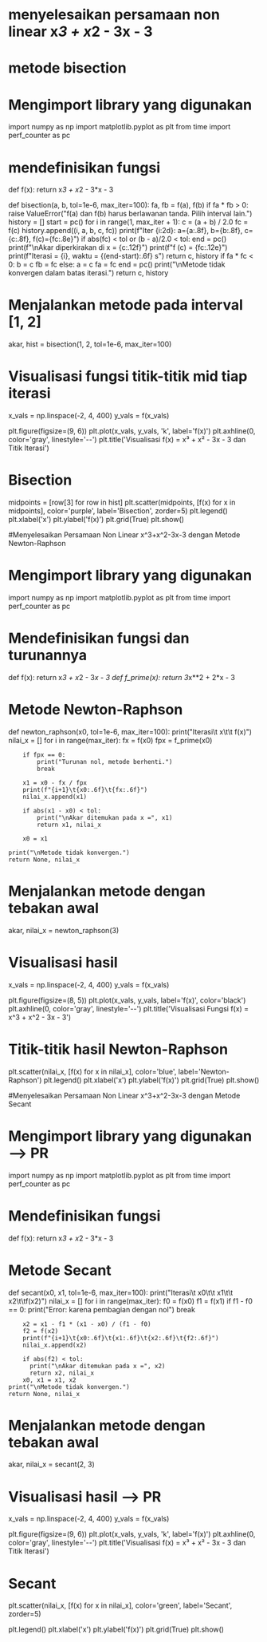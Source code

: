 # menyelesaikan persamaan non linear x*3 + x*2 - 3x - 3
# metode bisection
#  Mengimport library yang digunakan 
import numpy as np
import matplotlib.pyplot as plt
from time import perf_counter as pc

# mendefinisikan fungsi

def f(x):
  return x*3 + x*2 - 3*x - 3

def bisection(a, b, tol=1e-6, max_iter=100):
  fa, fb = f(a), f(b)
  if fa * fb > 0:
    raise ValueError("f(a) dan f(b) harus berlawanan tanda. Pilih interval lain.")
  history = []
  start = pc()
  for i in range(1, max_iter + 1):
    c = (a + b) / 2.0
    fc = f(c)
    history.append((i, a, b, c, fc))
    print(f"Iter {i:2d}: a={a:.8f}, b={b:.8f}, c={c:.8f}, f(c)={fc:.8e}")
    if abs(fc) < tol or (b - a)/2.0 < tol:
      end = pc()
      print(f"\nAkar diperkirakan di x = {c:.12f}")
      print(f"f (c) = {fc:.12e}")
      print(f"Iterasi = {i}, waktu = {(end-start):.6f} s")
      return c, history
    if fa * fc < 0:
      b = c
      fb = fc
    else:
      a = c
      fa = fc
  end = pc()
  print("\nMetode tidak konvergen dalam batas iterasi.")
  return c, history

# Menjalankan metode pada interval [1, 2]
akar, hist = bisection(1, 2, tol=1e-6, max_iter=100)

# Visualisasi fungsi titik-titik mid tiap iterasi
x_vals = np.linspace(-2, 4, 400)
y_vals = f(x_vals)

plt.figure(figsize=(9, 6))
plt.plot(x_vals, y_vals, 'k', label='f(x)')
plt.axhline(0, color='gray', linestyle='--')
plt.title('Visualisasi f(x) = x³ + x² - 3x - 3 dan Titik Iterasi')

# Bisection
midpoints = [row[3] for row in hist]
plt.scatter(midpoints, [f(x) for x in midpoints], color='purple', label='Bisection', zorder=5)
plt.legend()
plt.xlabel('x')
plt.ylabel('f(x)')
plt.grid(True)
plt.show()


#Menyelesaikan Persamaan Non Linear x^3+x^2-3x-3 dengan Metode Newton-Raphson 
# Mengimport library yang digunakan 
import numpy as np
import matplotlib.pyplot as plt
from time import perf_counter as pc  
# Mendefinisikan fungsi dan turunannya 
 
def f(x): 
    return x*3 + x*2 - 3*x - 3 
def f_prime(x): 
    return 3*x**2 + 2*x - 3 
 
# Metode Newton-Raphson 
def newton_raphson(x0, tol=1e-6, max_iter=100): 
    print("Iterasi\t   x\t\t   f(x)") 
    nilai_x = [] 
    for i in range(max_iter): 
        fx = f(x0) 
        fpx = f_prime(x0) 
         
        if fpx == 0: 
            print("Turunan nol, metode berhenti.") 
            break 
         
        x1 = x0 - fx / fpx 
        print(f"{i+1}\t{x0:.6f}\t{fx:.6f}") 
        nilai_x.append(x1) 
         
        if abs(x1 - x0) < tol: 
            print("\nAkar ditemukan pada x =", x1) 
            return x1, nilai_x 
         
        x0 = x1  
     
    print("\nMetode tidak konvergen.") 
    return None, nilai_x 
 
# Menjalankan metode dengan tebakan awal 
akar, nilai_x = newton_raphson(3) 
 
# Visualisasi hasil 
x_vals = np.linspace(-2, 4, 400)
y_vals = f(x_vals)

plt.figure(figsize=(8, 5))
plt.plot(x_vals, y_vals, label='f(x)', color='black')
plt.axhline(0, color='gray', linestyle='--')
plt.title('Visualisasi Fungsi f(x) = x^3 + x^2 - 3x - 3')
# Titik-titik hasil Newton-Raphson
plt.scatter(nilai_x, [f(x) for x in nilai_x], color='blue', label='Newton-Raphson')
plt.legend()
plt.xlabel('x')
plt.ylabel('f(x)')
plt.grid(True)
plt.show()


#Menyelesaikan Persamaan Non Linear x^3+x^2-3x-3 dengan Metode Secant
# Mengimport library yang digunakan --> PR
import numpy as np
import matplotlib.pyplot as plt
from time import perf_counter as pc
# Mendefinisikan fungsi
def f(x):
    return x*3 + x*2 - 3*x - 3
# Metode Secant
def secant(x0, x1, tol=1e-6, max_iter=100):
    print("Iterasi\t   x0\t\t   x1\t\t   x2\t\tf(x2)")
    nilai_x = []
    for i in range(max_iter):
        f0 = f(x0)
        f1 = f(x1)
        if f1 - f0 == 0:
          print("Error: karena pembagian dengan nol")
          break

        x2 = x1 - f1 * (x1 - x0) / (f1 - f0)
        f2 = f(x2)
        print(f"{i+1}\t{x0:.6f}\t{x1:.6f}\t{x2:.6f}\t{f2:.6f}")
        nilai_x.append(x2)

        if abs(f2) < tol:
          print("\nAkar ditemukan pada x =", x2)
          return x2, nilai_x
        x0, x1 = x1, x2
    print("\nMetode tidak konvergen.")
    return None, nilai_x
# Menjalankan metode dengan tebakan awal
akar, nilai_x = secant(2, 3)
# Visualisasi hasil --> PR
x_vals = np.linspace(-2, 4, 400)
y_vals = f(x_vals)

plt.figure(figsize=(9, 6))
plt.plot(x_vals, y_vals, 'k', label='f(x)')
plt.axhline(0, color='gray', linestyle='--')
plt.title('Visualisasi f(x) = x³ + x² - 3x - 3 dan Titik Iterasi')
# Secant
plt.scatter(nilai_x, [f(x) for x in nilai_x], color='green', label='Secant', zorder=5)

plt.legend()
plt.xlabel('x')
plt.ylabel('f(x)')
plt.grid(True)
plt.show()  
